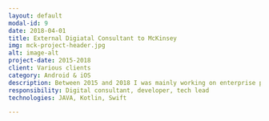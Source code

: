 ```yaml
---
layout: default
modal-id: 9
date: 2018-04-01
title: External Digiatal Consultant to McKinsey
img: mck-project-header.jpg
alt: image-alt
project-date: 2015-2018
client: Various clients
category: Android & iOS
description: Between 2015 and 2018 I was mainly working on enterprise projects provided to one of the biggest consulting company. 75% of them were B2B iPad applications with huge databases (thousands of pdfs, images & videos) and very sensitive (also valuable) datasets. These applications focused on impressive user interfaces, secure networking & caching. <p>Beside B2B applications we created several other in house applications most importantly a human resource manager application, which nearly took 2000 development hours until the first release for a team of four. It contains over 50 screens, real time VPN secured inapp messaging (with socket communications) and endless use cases. <p>In the beginning of 2018 I've been sent to abroad locations to work closely with the clients and digitalize their solutions to mobile.</p> <p>Due to strict confidential contracts neither the name of the above mentioned projects can be told.</p>
responsibility: Digital consultant, developer, tech lead
technologies: JAVA, Kotlin, Swift

---
```

